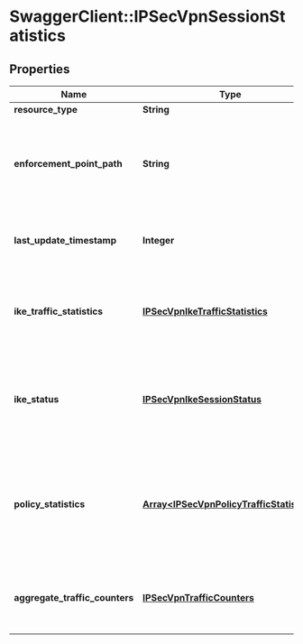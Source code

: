 # SwaggerClient::IPSecVpnSessionStatistics

## Properties
Name | Type | Description | Notes
------------ | ------------- | ------------- | -------------
**resource_type** | **String** |  | 
**enforcement_point_path** | **String** | Policy Path referencing the enforcement point wehere the statistics are fetched.  | [optional] 
**last_update_timestamp** | **Integer** | Timestamp when the data was last updated.  | [optional] 
**ike_traffic_statistics** | [**IPSecVpnIkeTrafficStatistics**](IPSecVpnIkeTrafficStatistics.md) | Traffic statistics for IPSec VPN Ike session. Note - Not supported in this release.  | [optional] 
**ike_status** | [**IPSecVpnIkeSessionStatus**](IPSecVpnIkeSessionStatus.md) | Status for IPSec VPN Ike session UP/DOWN and fail reason if Ike session is down.  | [optional] 
**policy_statistics** | [**Array&lt;IPSecVpnPolicyTrafficStatistics&gt;**](IPSecVpnPolicyTrafficStatistics.md) | Gives aggregate traffic statistics across all ipsec tunnels and individual tunnel statistics.  | [optional] 
**aggregate_traffic_counters** | [**IPSecVpnTrafficCounters**](IPSecVpnTrafficCounters.md) | Aggregate traffic statistics across all ipsec tunnels.  | [optional] 


